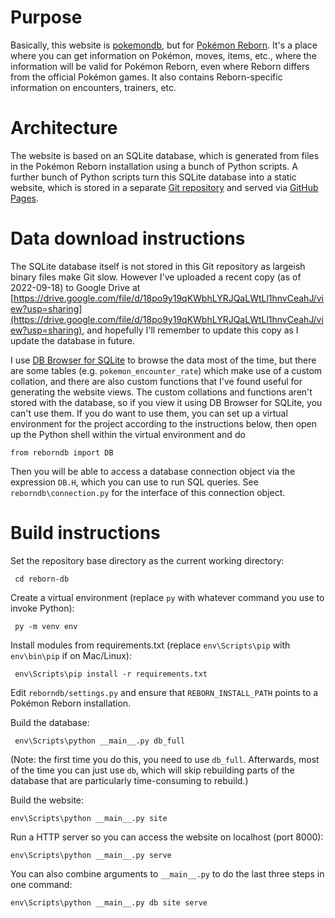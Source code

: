 # Purpose

Basically, this website is [pokemondb](https://pokemondb.net/), but for [Pokémon Reborn](https://www.rebornevo.com/pr/index.html/). It's a place where you can get information on Pokémon, moves, items, etc., where the information will be valid for Pokémon Reborn, even where Reborn differs from the official Pokémon games. It also contains Reborn-specific information on encounters, trainers, etc.

# Architecture

The website is based on an SQLite database, which is generated from files in the Pokémon Reborn installation using a bunch of Python scripts. A further bunch of Python scripts turn this SQLite database into a static website, which is stored in a separate [Git repository](https://github.com/Andrew-Foote/reborn-db-site) and served via [GitHub Pages](https://andrew-foote.github.io/reborn-db-site).

# Data download instructions

The SQLite database itself is not stored in this Git repository as largeish binary files make Git slow. However I've uploaded a recent copy (as of 2022-09-18) to Google Drive at [https://drive.google.com/file/d/18po9y19qKWbhLYRJQaLWtLl1hnvCeahJ/view?usp=sharing](https://drive.google.com/file/d/18po9y19qKWbhLYRJQaLWtLl1hnvCeahJ/view?usp=sharing), and hopefully I'll remember to update this copy as I update the database in future.

I use [DB Browser for SQLite](https://sqlitebrowser.org/) to browse the data most of the time, but there are some tables (e.g. `pokemon_encounter_rate`) which make use of a custom collation, and there are also custom functions that I've found useful for generating the website views. The custom collations and functions aren't stored with the database, so if you view it using DB Browser for SQLite, you can't use them. If you do want to use them, you can set up a virtual environment for the project according to the instructions below, then open up the Python shell within the virtual environment and do

    from reborndb import DB

Then you will be able to access a database connection object via the expression `DB.H`, which you can use to run SQL queries. See `reborndb\connection.py` for the interface of this connection object.

# Build instructions

Set the repository base directory as the current working directory:

     cd reborn-db

Create a virtual environment (replace `py` with whatever command you use to invoke Python):

     py -m venv env

Install modules from requirements.txt (replace `env\Scripts\pip` with `env\bin\pip` if on Mac/Linux):

     env\Scripts\pip install -r requirements.txt

Edit `reborndb/settings.py` and ensure that `REBORN_INSTALL_PATH` points to a Pokémon Reborn installation.

Build the database:

     env\Scripts\python __main__.py db_full

(Note: the first time you do this, you need to use `db_full`. Afterwards, most of the time you can just use `db`, which will skip rebuilding parts of the database that are particularly time-consuming to rebuild.)

Build the website:

    env\Scripts\python __main__.py site

Run a HTTP server so you can access the website on localhost (port 8000):

    env\Scripts\python __main__.py serve

You can also combine arguments to `__main__.py` to do the last three steps in one command:

    env\Scripts\python __main__.py db site serve